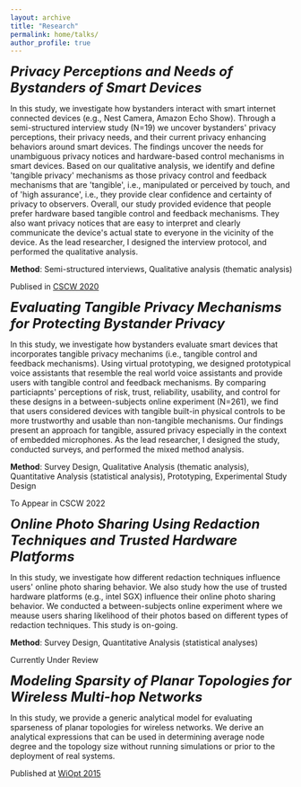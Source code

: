 ```yaml
---
layout: archive
title: "Research"
permalink: home/talks/
author_profile: true
---
```


<font size="5"> <i> <b>Privacy Perceptions and Needs of Bystanders of Smart Devices </b></i> </font>

In this study, we investigate how bystanders interact with smart internet connected devices (e.g., Nest Camera, Amazon Echo Show). Through a semi-structured interview study (N=19) we uncover bystanders' privacy perceptions, their privacy needs, and their current privacy enhancing behaviors around smart devices. The findings uncover the needs for unambiguous privacy notices and hardware-based control mechanisms in smart devices. Based on our qualitative analysis, we identify and define 'tangible privacy' mechanisms as those privacy control and feedback mechanisms that are 'tangible', i.e., manipulated or perceived by touch, and of 'high assurance', i.e., they provide clear confidence and certainty of privacy to observers. Overall, our study provided evidence that people prefer hardware based tangible control and feedback mechanisms. They also want privacy notices that are easy to interpret and clearly communicate the device's actual state to everyone in the vicinity of the device. As the lead researcher, I designed the interview protocol, and performed the qualitative analysis.

**Method**: Semi-structured interviews, Qualitative analysis (thematic analysis)

Publised in [CSCW 2020](https://people.cs.pitt.edu/~adamlee/pubs/2020/ahmad2020cscw.pdf)


<font size="5"> <i> <b>Evaluating Tangible Privacy Mechanisms for Protecting Bystander Privacy </b></i> </font>

In this study, we investigate how bystanders evaluate smart devices that incorporates tangible privacy mechanims (i.e., tangible control and feedback mechanisms). Using virtual prototyping, we designed prototypical voice assistants that resemble the real world voice assistants and provide users with tangible control and feedback mechanisms. By comparing particiapnts' perceptions of risk, trust, reliability, usability, and control for these designs in a between-subjects online experiment (N=261), we find that users considered devices with tangible built-in physical controls to be more trustworthy and usable than non-tangible mechanisms. Our findings present an approach for tangible, assured privacy especially in the context of embedded microphones. As the lead researcher, I designed the study, conducted surveys, and performed the mixed method analysis.

**Method**: Survey Design, Qualitative Analysis (thematic analysis), Quantitative Analysis (statistical analysis), Prototyping, Experimental Study Design

To Appear in CSCW 2022


<font size="5"> <i> <b>Online Photo Sharing Using Redaction Techniques and Trusted Hardware Platforms </b></i> </font>

In this study, we investigate how different redaction techniques influence users' online photo sharing behavior. We also study how the use of trusted hardware platforms (e.g., intel SGX) influence their online photo sharing behavior. We conducted a between-subjects online experiment where we meause users sharing likelihood of their photos based on different types of redaction techniques. This study is on-going. 

**Method**: Survey Design, Quantitative Analysis (statistical analyses)

Currently Under Review

<font size="5"> <i> <b>Modeling Sparsity of Planar Topologies for Wireless Multi-hop Networks </b></i> </font>


In this study, we provide a generic analytical model for evaluating sparseness of planar topologies for wireless networks. We derive an analytical expressions that can be used in determining average node degree and the topology size without running simulations or prior to the deployment of real systems. 

Published at [WiOpt 2015](http://opendl.ifip-tc6.org/db/conf/wiopt/wiopt2015/RahmanRAS15.pdf)


